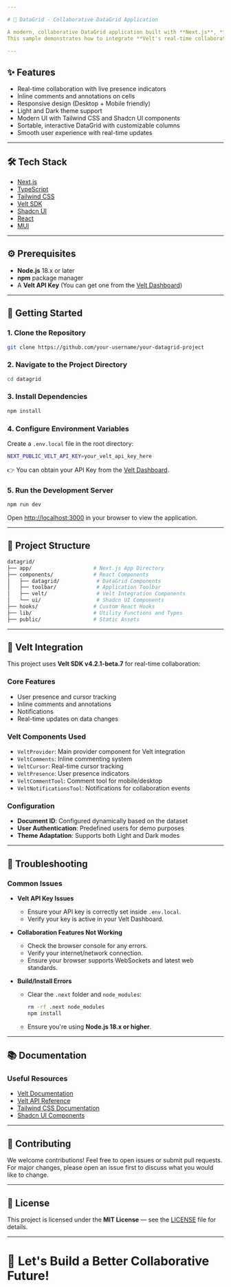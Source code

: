 ```yaml
---

# 📄 DataGrid - Collaborative DataGrid Application

A modern, collaborative DataGrid application built with **Next.js**, **TypeScript**, and **Velt** for real-time collaboration features.  
This sample demonstrates how to integrate **Velt's real-time collaboration features** into a **DataGrid** environment.

---
```


## ✨ Features

- Real-time collaboration with live presence indicators
- Inline comments and annotations on cells
- Responsive design (Desktop + Mobile friendly)
- Light and Dark theme support
- Modern UI with Tailwind CSS and Shadcn UI components
- Sortable, interactive DataGrid with customizable columns
- Smooth user experience with real-time updates

---

## 🛠 Tech Stack

- [Next.js](https://nextjs.org/)
- [TypeScript](https://www.typescriptlang.org/)
- [Tailwind CSS](https://tailwindcss.com/)
- [Velt SDK](https://velt.dev/)
- [Shadcn UI](https://ui.shadcn.dev/)
- [React](https://react.dev/)
- [MUI](https://https://mui.com/)
---

## ⚙️ Prerequisites

- **Node.js** 18.x or later
- **npm** package manager
- A **Velt API Key** (You can get one from the [Velt Dashboard](https://dashboard.velt.dev/))

---

## 🚀 Getting Started

### 1. Clone the Repository

```bash
git clone https://github.com/your-username/your-datagrid-project
```

### 2. Navigate to the Project Directory

```bash
cd datagrid
```

### 3. Install Dependencies

```bash
npm install
```

### 4. Configure Environment Variables

Create a `.env.local` file in the root directory:

```bash
NEXT_PUBLIC_VELT_API_KEY=your_velt_api_key_here
```

👉 You can obtain your API Key from the [Velt Dashboard](https://dashboard.velt.dev/).

### 5. Run the Development Server

```bash
npm run dev
```

Open [http://localhost:3000](http://localhost:3000) in your browser to view the application.

---

## 📁 Project Structure

```bash
datagrid/
├── app/                    # Next.js App Directory
├── components/             # React Components
│   ├── datagrid/            # DataGrid Components
│   ├── toolbar/             # Application Toolbar
│   ├── velt/                # Velt Integration Components
│   └── ui/                  # Shadcn UI Components
├── hooks/                  # Custom React Hooks
├── lib/                    # Utility Functions and Types
├── public/                 # Static Assets

```

---

## 🔗 Velt Integration

This project uses **Velt SDK v4.2.1-beta.7** for real-time collaboration:

### Core Features

- User presence and cursor tracking
- Inline comments and annotations
- Notifications
- Real-time updates on data changes

### Velt Components Used

- `VeltProvider`: Main provider component for Velt integration
- `VeltComments`: Inline commenting system
- `VeltCursor`: Real-time cursor tracking
- `VeltPresence`: User presence indicators
- `VeltCommentTool`: Comment tool for mobile/desktop
- `VeltNotificationsTool`: Notifications for collaboration events

### Configuration

- **Document ID**: Configured dynamically based on the dataset
- **User Authentication**: Predefined users for demo purposes
- **Theme Adaptation**: Supports both Light and Dark modes

---

## 🧹 Troubleshooting

### Common Issues

- **Velt API Key Issues**
  - Ensure your API key is correctly set inside `.env.local`.
  - Verify your key is active in your Velt Dashboard.

- **Collaboration Features Not Working**
  - Check the browser console for any errors.
  - Verify your internet/network connection.
  - Ensure your browser supports WebSockets and latest web standards.

- **Build/Install Errors**
  - Clear the `.next` folder and `node_modules`:
    ```bash
    rm -rf .next node_modules
    npm install
    ```
  - Ensure you're using **Node.js 18.x or higher**.

---

## 📚 Documentation

### Useful Resources
- [Velt Documentation](https://docs.velt.dev/)
- [Velt API Reference](https://docs.velt.dev/api/)
- [Tailwind CSS Documentation](https://tailwindcss.com/docs)
- [Shadcn UI Components](https://ui.shadcn.dev/)

---

## 🤝 Contributing

We welcome contributions! Feel free to open issues or submit pull requests.  
For major changes, please open an issue first to discuss what you would like to change.

---

## 📄 License

This project is licensed under the **MIT License** — see the [LICENSE](LICENSE) file for details.

---

# 🚀 Let's Build a Better Collaborative Future!
